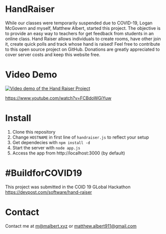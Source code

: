 # HandRaiser
While our classes were temporarily suspended due to COVID-19, Logan McGovern and myself, Matthew Albert, started this project. The objective is to provide an easy way to teachers for get feedback from students in an online class.
Hand Raiser allows individuals to create rooms, have other join it, create quick polls and track whose hand is raised!
Feel free to contribute to this open source project on GitHub.
Donations are greatly appreciated to cover server costs and keep this website free.<br/>

# Video Demo
[![Video demo of the Hand Raiser Project](http://img.youtube.com/vi/FCBdoWGiYuw/0.jpg)](http://www.youtube.com/watch?v=FCBdoWGiYuw "Hand Raiser Demo - Track raised hands and create quick polls for online classes")

https://www.youtube.com/watch?v=FCBdoWGiYuw

# Install
1. Clone this repository
2. Change `HOSTNAME` in first line of `handraiser.js` to reflect your setup
3. Get dependecies with `npm install -d`
4. Start the server with `node app.js`
5. Access the app from http://localhost:3000 (by default)

# #BuildforCOVID19
This project was submitted in the COID 19 GLobal Hackathon https://devpost.com/software/hand-raiser

# Contact
Contact me at <a href="mailto:m@malbert.xyz">m@malbert.xyz</a> or <a href="mailto:matthew.albert911@gmail.com">matthew.albert911@gmail.com</a>
